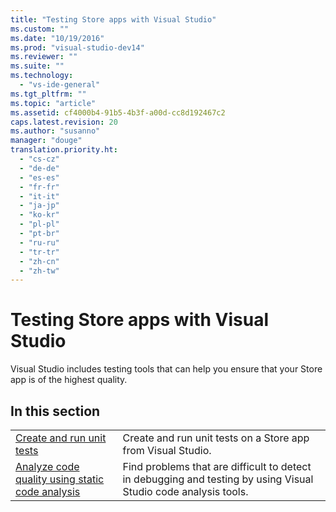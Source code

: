 ```yaml
---
title: "Testing Store apps with Visual Studio"
ms.custom: ""
ms.date: "10/19/2016"
ms.prod: "visual-studio-dev14"
ms.reviewer: ""
ms.suite: ""
ms.technology: 
  - "vs-ide-general"
ms.tgt_pltfrm: ""
ms.topic: "article"
ms.assetid: cf4000b4-91b5-4b3f-a00d-cc8d192467c2
caps.latest.revision: 20
ms.author: "susanno"
manager: "douge"
translation.priority.ht: 
  - "cs-cz"
  - "de-de"
  - "es-es"
  - "fr-fr"
  - "it-it"
  - "ja-jp"
  - "ko-kr"
  - "pl-pl"
  - "pt-br"
  - "ru-ru"
  - "tr-tr"
  - "zh-cn"
  - "zh-tw"
---
```

# Testing Store apps with Visual Studio
Visual Studio includes testing tools that can help you ensure that your Store app is of the highest quality.  
  
## In this section  
  
|||  
|-|-|  
|[Create and run unit tests](../code-quality/create-and-run-unit-tests-for-a-store-app-in-visual-studio.md)|Create and run unit tests on a Store app from Visual Studio.|  
|[Analyze code quality using static code analysis](../code-quality/analyze-the-code-quality-of-store-apps-using-visual-studio-static-code-analysis.md)|Find problems that are difficult to detect in debugging and testing by using Visual Studio code analysis tools.|